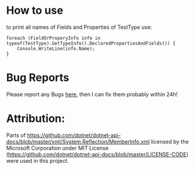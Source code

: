 # How to use
to print all names of Fields and Properties of TestType use:

    foreach (FieldOrProperyInfo info in typeof(TestType).GetTypeInfo().DeclaredPropertiesAndFields()) {
    	Console.WriteLine(info.Name);
    }
# Bug Reports
Please report any Bugs [here](https://github.com/TheMinefighter/PropertyOrFieldInfo/issues/new "here"), then I can fix them probably within 24h!
# Attribution:
Parts of https://github.com/dotnet/dotnet-api-docs/blob/master/xml/System.Reflection/MemberInfo.xml licensed by the Microsoft Corporation under MIT License (https://github.com/dotnet/dotnet-api-docs/blob/master/LICENSE-CODE) were used in this project.
